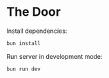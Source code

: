 # The Door

Install dependencies:
```bash
bun install
```
Run server in development mode:
```bash
bun run dev
```
